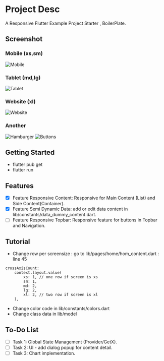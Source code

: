 # Project Desc

A Responsive Flutter Example Project Starter , BoilerPlate.

## Screenshot

### Mobile (xs,sm)

![Mobile](https://raw.githubusercontent.com/khamalfa/responsive_flutter_boilerplate/main/ss/01mobile.png)

### Tablet (md,lg)

![Tablet](https://raw.githubusercontent.com/khamalfa/responsive_flutter_boilerplate/main/ss/02tablet.png)

### Website (xl)

![Website](https://raw.githubusercontent.com/khamalfa/responsive_flutter_boilerplate/main/ss/03website.png)

### Another

![Hamburger](https://raw.githubusercontent.com/khamalfa/responsive_flutter_boilerplate/main/ss/05hamburger.png)
![Buttons](https://raw.githubusercontent.com/khamalfa/responsive_flutter_boilerplate/main/ss/06buttontrigger.png)

## Getting Started

- flutter pub get
- flutter run

## Features

- [x] Feature Responsive Content: Responsive for Main Content (List) and Side Content(Container).
- [x] Feature Semi Dynamic Data: add or edit data content in lib/constants/data_dummy_content.dart.
- [ ] Feature Responsive Topbar: Responsive feature for buttons in Topbar and Navigation.

## Tutorial

- Change row per screensize : go to lib/pages/home/hom_content.dart : line 45

```
crossAxisCount:
    context.layout.value(
        xs: 1, // one row if screen is xs
        sm: 1,
        md: 2,
        lg: 2,
        xl: 2, // two row if screen is xl
    ),
```

- Change color code in lib/constants/colors.dart
- Change class data in lib/model

## To-Do List

- [ ] Task 1: Global State Management (Provider/GetX).
- [ ] Task 2: UI - add dialog popup for content detail.
- [ ] Task 3: Chart implementation.
